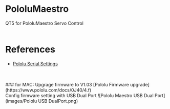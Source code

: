 # PololuMaestro
QT5 for PololuMaestro Servo Control
  <br/>
  <br/>
  
  
# References
  - [Pololu Serial Settings](https://www.pololu.com/docs/0J40/5.a)
  <br/>
  <br/>
### for MAC: 
Upgrage firmware to V1.03 
  [Pololu Firmware upgrade](https://www.pololu.com/docs/0J40/4.f)
  <br/>
Config firmware setting with USB Dual Port
![Pololu Maestro USB Dual Port](images/Pololu USB DualPort.png)
<br/>

